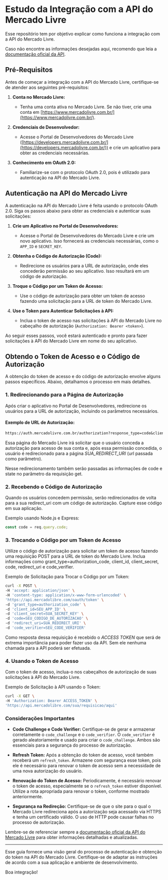 # Estudo da Integração com a API do Mercado Livre

Esse repositório tem por objetivo explicar como funciona a integração com a API do Mercado Livre.

Caso não encontre as informações desejadas aqui, recomendo que leia a [documentação oficial da API](https://developers.mercadolivre.com.br/pt_br/api-docs-pt-br).

## Pré-Requisitos

Antes de começar a integração com a API do Mercado Livre, certifique-se de atender aos seguintes pré-requisitos:

1. **Conta no Mercado Livre:**

   - Tenha uma conta ativa no Mercado Livre. Se não tiver, crie uma conta em [https://www.mercadolivre.com.br/](https://www.mercadolivre.com.br/).

2. **Credenciais de Desenvolvedor:**

   - Acesse o Portal de Desenvolvedores do Mercado Livre ([https://developers.mercadolivre.com.br/](https://developers.mercadolivre.com.br/)) e crie um aplicativo para obter as credenciais necessárias.

3. **Conhecimento em OAuth 2.0:**
   - Familiarize-se com o protocolo OAuth 2.0, pois é utilizado para autenticação na API do Mercado Livre.

## Autenticação na API do Mercado Livre

A autenticação na API do Mercado Livre é feita usando o protocolo OAuth 2.0. Siga os passos abaixo para obter as credenciais e autenticar suas solicitações:

1. **Crie um Aplicativo no Portal de Desenvolvedores:**

   - Acesse o Portal de Desenvolvedores do Mercado Livre e crie um novo aplicativo. Isso fornecerá as credenciais necessárias, como o `APP_ID` e `SECRET_KEY`.

2. **Obtenha o Código de Autorização (Code):**

   - Redirecione os usuários para a URL de autorização, onde eles concederão permissão ao seu aplicativo. Isso resultará em um código de autorização.

3. **Troque o Código por um Token de Acesso:**

   - Use o código de autorização para obter um token de acesso fazendo uma solicitação para a URL de token do Mercado Livre.

4. **Use o Token para Autenticar Solicitações à API:**
   - Inclua o token de acesso nas solicitações à API do Mercado Livre no cabeçalho de autorização (`Authorization: Bearer <token>`).

Ao seguir esses passos, você estará autenticado e pronto para fazer solicitações à API do Mercado Livre em nome do seu aplicativo.

## Obtendo o Token de Acesso e o Código de Autorização

A obtenção do token de acesso e do código de autorização envolve alguns passos específicos. Abaixo, detalhamos o processo em mais detalhes.

### 1. Redirecionando para a Página de Autorização

Após criar o aplicativo no Portal de Desenvolvedores, redirecione os usuários para a URL de autorização, incluindo os parâmetros necessários.

#### Exemplo de URL de Autorização:

```markdown
https://auth.mercadolivre.com.br/authorization?response_type=code&client_id=SEU_APP_ID&redirect_uri=SUA_REDIRECT_URI&code_challenge=SEU_CODE_CHALLENGE&code_challenge_method=S256&state=SUA_STATE
```

Essa página do Mercado Livre irá solicitar que o usuário conceda a autorização para acesso de sua conta e, após essa permissão concedida, o usuário é redirecionado para a página _SUA_REDIRECT_URI_ (url passada como parâmetro).

Nesse redirecionamento também serão passadas as informações de code e state no parâmetro da requisição get.

### 2. Recebendo o Código de Autorização

Quando os usuários concedem permissão, serão redirecionados de volta para a sua redirect_uri com um código de autorização. Capture esse código em sua aplicação.

Exemplo usando Node.js e Express:

```typescript
const code = req.query.code;
```

### 3. Trocando o Código por um Token de Acesso

Utilize o código de autorização para solicitar um token de acesso fazendo uma requisição POST para a URL de token do Mercado Livre. Inclua informações como grant_type=authorization_code, client_id, client_secret, code, redirect_uri e code_verifier.

Exemplo de Solicitação para Trocar o Código por um Token:

```bash
curl -X POST \
-H 'accept: application/json' \
-H 'content-type: application/x-www-form-urlencoded' \
'https://api.mercadolibre.com/oauth/token' \
-d 'grant_type=authorization_code' \
-d 'client_id=SEU_APP_ID' \
-d 'client_secret=SUA_SECRET_KEY' \
-d 'code=SEU_CODIGO_DE_AUTORIZACAO' \
-d 'redirect_uri=SUA_REDIRECT_URI' \
-d 'code_verifier=SEU_CODE_VERIFIER'

```

Como resposta dessa requisição é recebido o _ACCESS TOKEN_ que será de extrema importância para poder fazer uso da API. Sem ele nenhuma chamada para a API poderá ser efetuada.

### 4. Usando o Token de Acesso

Com o token de acesso, inclua-o nos cabeçalhos de autorização de suas solicitações à API do Mercado Livre.

Exemplo de Solicitação à API usando o Token:

```bash
curl -X GET \
-H 'Authorization: Bearer ACCESS_TOKEN' \
'https://api.mercadolibre.com/sua/requisicao/aqui'
```

### Considerações Importantes

- **Code Challenge e Code Verifier:**
  Certifique-se de gerar e armazenar corretamente o `code_challenge` e o `code_verifier`. O `code_verifier` é gerado aleatoriamente e usado para criar o `code_challenge`. Ambos são essenciais para a segurança do processo de autorização.

- **Refresh Token:**
  Após a obtenção do token de acesso, você também receberá um `refresh_token`. Armazene com segurança esse token, pois ele é necessário para renovar o token de acesso sem a necessidade de uma nova autorização do usuário.

- **Renovação do Token de Acesso:**
  Periodicamente, é necessário renovar o token de acesso, especialmente se o `refresh_token` estiver disponível. Utilize a rota apropriada para renovar o token, conforme mostrado anteriormente.

- **Segurança na Redireção:**
  Certifique-se de que o site para o qual o Mercado Livre redireciona após a autorização seja acessado via HTTPS e tenha um certificado válido. O uso de HTTP pode causar falhas no processo de autorização.

Lembre-se de referenciar sempre a [documentação oficial da API do Mercado Livre](https://developers.mercadolivre.com.br/pt_br/api-docs-pt-br) para obter informações detalhadas e atualizadas.

---

Esse guia fornece uma visão geral do processo de autenticação e obtenção do token na API do Mercado Livre. Certifique-se de adaptar as instruções de acordo com a sua aplicação e ambiente de desenvolvimento.

Boa integração!
